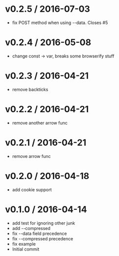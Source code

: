 
v0.2.5 / 2016-07-03
===================

  * fix POST method when using --data. Closes #5

v0.2.4 / 2016-05-08
===================

  * change const -> var, breaks some browserify stuff

v0.2.3 / 2016-04-21
===================

  * remove backticks

v0.2.2 / 2016-04-21
===================

  * remove another arrow func

v0.2.1 / 2016-04-21
===================

  * remove arrow func

v0.2.0 / 2016-04-18
===================

  * add cookie support

v0.1.0 / 2016-04-14
===================

  * add test for ignoring other junk
  * add --compressed
  * fix --data field precedence
  * fix --compressed precedence
  * fix example
  * Initial commit
